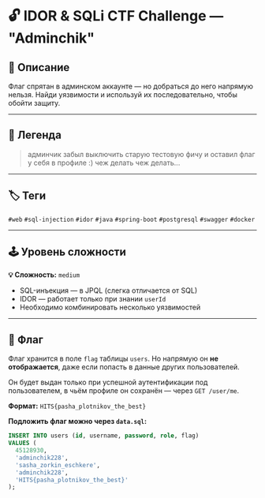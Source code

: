 # 🔓 IDOR & SQLi CTF Challenge — "Adminchik"

## 🧩 Описание

Флаг спрятан в админском аккаунте — но добраться до него напрямую нельзя. Найди уязвимости и используй их последовательно, чтобы обойти защиту.

---

## 🧠 Легенда

> админчик забыл выключить старую тестовую фичу и оставил флаг у себя в профиле :) чеж делать чеж делать...

---

## 🏷️ Теги

`#web` `#sql-injection` `#idor` `#java` `#spring-boot` `#postgresql` `#swagger` `#docker`

---

## 🕹️ Уровень сложности

**💡 Сложность:** `medium`

- SQL-инъекция — в JPQL (слегка отличается от SQL)
- IDOR — работает только при знании `userId`
- Необходимо комбинировать несколько уязвимостей

---

## 🏁 Флаг

Флаг хранится в поле `flag` таблицы `users`. Но напрямую он **не отображается**, даже если попасть в данные других пользователей.

Он будет выдан только при успешной аутентификации под пользователем, в чьём профиле он сохранён — через `GET /user/me`.

**Формат:** `HITS{pasha_plotnikov_the_best}`

**Подложить флаг можно через `data.sql`:**

```sql
INSERT INTO users (id, username, password, role, flag)
VALUES (
  45128930,
  'adminchik228',
  'sasha_zorkin_eschkere',
  'adminchik228',
  'HITS{pasha_plotnikov_the_best}'
);
